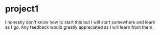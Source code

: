 # project1
I honestly don't know how to start this but I will start somewhere and learn as I go. Any feedback would greatly appreciated as I will learn from them.